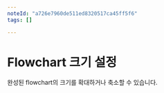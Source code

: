```yaml
---
noteId: "a726e7960de511ed8320517ca45ff5f6"
tags: []

---
```


# Flowchart 크기 설정

완성된 flowchart의 크기를 확대하거나 축소할 수 있습니다.